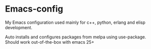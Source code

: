# Emacs-config

My Emacs configuration used mainly for c++, python, erlang and elisp
development.

Auto installs and configures packages from melpa using use-package.
Should work out-of-the-box with emacs 25+

